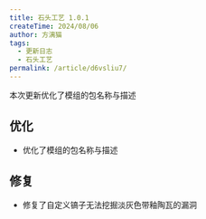 ```yaml
---
title: 石头工艺 1.0.1
createTime: 2024/08/06
author: 方漓猫
tags:
  - 更新日志
  - 石头工艺
permalink: /article/d6vsliu7/
---
```

本次更新优化了模组的包名称与描述

<!-- more -->

## 优化
- 优化了模组的包名称与描述

## 修复
- 修复了自定义镐子无法挖掘淡灰色带釉陶瓦的漏洞